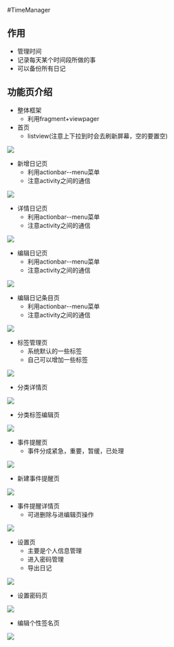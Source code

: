 #TimeManager

## 作用
- 管理时间
- 记录每天某个时间段所做的事
- 可以备份所有日记

## 功能页介绍
- 整体框架
    + 利用fragment+viewpager
- 首页
    + listview(注意上下拉到时会去刷新屏幕，空的要置空)

![](images/main.png)

- 新增日记页
    + 利用actionbar--menu菜单
    + 注意activity之间的通信

![](images/new_diary.png)

- 详情日记页
    + 利用actionbar--menu菜单
    + 注意activity之间的通信

![](images/diary_detail.png)

- 编辑日记页
    + 利用actionbar--menu菜单
    + 注意activity之间的通信

![](images/edit_diary.png)

- 编辑日记条目页
    + 利用actionbar--menu菜单
    + 注意activity之间的通信

![](images/edit_diary_item.png)

- 标签管理页
    + 系统默认的一些标签
    + 自己可以增加一些标签
    
![](images/tags.png)

- 分类详情页
    
![](images/detail_category.png)

- 分类标签编辑页
    
![](images/edit_category.png)

- 事件提醒页
    + 事件分成紧急，重要，暂缓，已处理
    
![](images/minder.png)


- 新建事件提醒页
    
![](images/create_minder.png)

- 事件提醒详情页
    + 可进删除与进编辑页操作
    
![](images/minder_detail.png)

- 设置页
    + 主要是个人信息管理
    + 进入密码管理
    + 导出日记
    
![](images/setting.png)

- 设置密码页

![](images/set_password.png)

- 编辑个性签名页

![](images/edit_sign.png)

